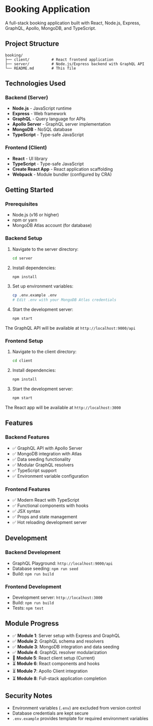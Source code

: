 # Booking Application

A full-stack booking application built with React, Node.js, Express, GraphQL, Apollo, MongoDB, and TypeScript.

## Project Structure

```
booking/
├── client/          # React frontend application
├── server/          # Node.js/Express backend with GraphQL API
└── README.md        # This file
```

## Technologies Used

### Backend (Server)
- **Node.js** - JavaScript runtime
- **Express** - Web framework
- **GraphQL** - Query language for APIs
- **Apollo Server** - GraphQL server implementation
- **MongoDB** - NoSQL database
- **TypeScript** - Type-safe JavaScript

### Frontend (Client)
- **React** - UI library
- **TypeScript** - Type-safe JavaScript
- **Create React App** - React application scaffolding
- **Webpack** - Module bundler (configured by CRA)

## Getting Started

### Prerequisites
- Node.js (v16 or higher)
- npm or yarn
- MongoDB Atlas account (for database)

### Backend Setup

1. Navigate to the server directory:
   ```bash
   cd server
   ```

2. Install dependencies:
   ```bash
   npm install
   ```

3. Set up environment variables:
   ```bash
   cp .env.example .env
   # Edit .env with your MongoDB Atlas credentials
   ```

4. Start the development server:
   ```bash
   npm start
   ```

The GraphQL API will be available at `http://localhost:9000/api`

### Frontend Setup

1. Navigate to the client directory:
   ```bash
   cd client
   ```

2. Install dependencies:
   ```bash
   npm install
   ```

3. Start the development server:
   ```bash
   npm start
   ```

The React app will be available at `http://localhost:3000`

## Features

### Backend Features
- ✅ GraphQL API with Apollo Server
- ✅ MongoDB integration with Atlas
- ✅ Data seeding functionality
- ✅ Modular GraphQL resolvers
- ✅ TypeScript support
- ✅ Environment variable configuration

### Frontend Features
- ✅ Modern React with TypeScript
- ✅ Functional components with hooks
- ✅ JSX syntax
- ✅ Props and state management
- ✅ Hot reloading development server

## Development

### Backend Development
- GraphQL Playground: `http://localhost:9000/api`
- Database seeding: `npm run seed`
- Build: `npm run build`

### Frontend Development
- Development server: `http://localhost:3000`
- Build: `npm run build`
- Tests: `npm test`

## Module Progress

- ✅ **Module 1**: Server setup with Express and GraphQL
- ✅ **Module 2**: GraphQL schema and resolvers
- ✅ **Module 3**: MongoDB integration and data seeding
- ✅ **Module 4**: GraphQL resolver modularization
- 🔄 **Module 5**: React client setup (Current)
- ⏳ **Module 6**: React components and hooks
- ⏳ **Module 7**: Apollo Client integration
- ⏳ **Module 8**: Full-stack application completion

## Security Notes

- Environment variables (`.env`) are excluded from version control
- Database credentials are kept secure
- `.env.example` provides template for required environment variables 